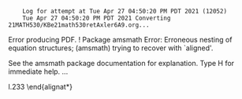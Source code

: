         Log for attempt at Tue Apr 27 04:50:20 PM PDT 2021 (12052)
        Tue Apr 27 04:50:20 PM PDT 2021 Converting 21MATH530/KBe21math530retAxler6A9.org...
Error producing PDF.
! Package amsmath Error: Erroneous nesting of equation structures;
(amsmath)                trying to recover with `aligned'.

See the amsmath package documentation for explanation.
Type  H <return>  for immediate help.
 ...                                              
                                                  
l.233   \end{alignat*}

